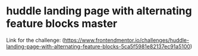 # huddle landing page with alternating feature blocks master

Link for the challenge: (https://www.frontendmentor.io/challenges/huddle-landing-page-with-alternating-feature-blocks-5ca5f5981e82137ec91a5100)

